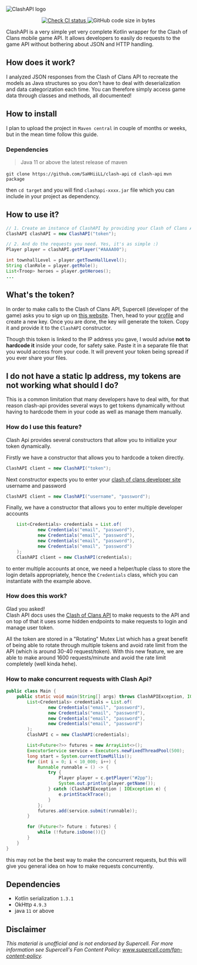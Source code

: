 ![ClashAPI logo](/src/main/resources/logo.png)

<p align="center">
  <a href="https://github.com/Lycoon/clash-api/actions/workflows/check-ci.yml">
    <img alt="Check CI status" src="https://github.com/Lycoon/clash-api/actions/workflows/check-ci.yml/badge.svg?branch=dev">
  </a>
  <img alt="GitHub code size in bytes" src="https://img.shields.io/github/languages/code-size/Lycoon/clash-api">
</p>

ClashAPI is a very simple yet very complete Kotlin wrapper for the Clash of Clans mobile game API. It allows developers to easily do requests to the game API without bothering about JSON and HTTP handling.

## How does it work?
I analyzed JSON responses from the Clash of Clans API to recreate the models as Java structures so you don't have to deal with deserialization and data categorization each time. You can therefore simply access game data through classes and methods, all documented!

## How to install
I plan to upload the project in `Maven central` in couple of months or weeks, but in the mean time follow this guide.

### Dependencies
> Java 11 or above
> the latest release of maven

`git clone https://github.com/SaHHiiLL/clash-api`
`cd clash-api` 
`mvn package`

then `cd target` and you will find `clashapi-xxxx.jar` file which you can include in your project as dependency.


## How to use it?
```java
// 1. Create an instance of ClashAPI by providing your Clash of Clans API token to the constructor
ClashAPI clashAPI = new ClashAPI("token");

// 2. And do the requests you need. Yes, it's as simple :)
Player player = clashAPI.getPlayer("#AAAA00");

int townhallLevel = player.getTownHallLevel();
String clanRole = player.getRole();
List<Troop> heroes = player.getHeroes();
...
```

## What's the token?
In order to make calls to the Clash of Clans API, Supercell (developer of the game) asks you to sign up on [this website](https://developer.clashofclans.com/#/register). Then, head to your [profile](https://developer.clashofclans.com/#/account) and create a new key. Once you are done, the key will generate the token. Copy it and provide it to the `ClashAPI` constructor.

Though this token is linked to the IP address you gave, I would advise **not to hardcode it** inside your code, for safety sake. Paste it in a separate file that you would access from your code. It will prevent your token being spread if you ever share your files.

## I do not have a static Ip address, my tokens are not working what should I do?
This is a common limitation that many developers have to deal with, for that reason clash-api provides several ways to get tokens dynamically without having to 
hardcode them in your code as well as manage them manually. 

### How do I use this feature?
Clash Api provides several constructors that allow you to initialize your token dynamically.

Firstly we have a constructor that allows you to hardcode a token directly.

```java
ClashAPI client = new ClashAPI("token");
```

Next constructor expects you to enter your [clash of clans developer site](https://developer.clashofclans.com/#/register) username and password

```java
ClashAPI client = new ClashAPI("username", "password");
```

Finally, we have a constructor that allows you to enter multiple developer accounts 
```java
    List<Credentials> credentials = List.of(
            new Credentials("email", "password"),
            new Credentials("email", "password"),
            new Credentials("email", "password"),
            new Credentials("email", "password")
    );
    ClashAPI client = new ClashAPI(credentials);
```
to enter multiple accounts at once, we need a helper/tuple class to store the login details appropriately, 
hence the `Credentials` class, which you can instantiate with the example above.


### How does this work?
Glad you asked!<br/>
Clash API docs uses the [Clash of Clans API](https://developer.clashofclans.com/api-docs/v1/) to make requests to the API and on top of that it uses some hidden endpoints to make requests to login and manage user token. 

All the token are stored in a "Rotating" Mutex List which has a great benefit of 
being able to rotate through multiple tokens and avoid rate limit from the API 
(which is around 30-40 request/token).
With this new feature, we are able to make around 1600 requests/minute and avoid the rate limit completely (well kinda hehe). 

### How to make concurrent requests with Clash Api?
```java
public class Main {
    public static void main(String[] args) throws ClashAPIException, IOException {
        List<Credentials> credentials = List.of(
                new Credentials("email", "password"),
                new Credentials("email", "password"),
                new Credentials("email", "password"),
                new Credentials("email", "password")
        );
        ClashAPI c = new ClashAPI(credentials);

        List<Future<?>> futures = new ArrayList<>();
        ExecutorService service = Executors.newFixedThreadPool(500);
        long start = System.currentTimeMillis();
        for (int i = 0; i < 10_000; i++) {
            Runnable runnable = () -> {
                try {
                    Player player = c.getPlayer("#2pp");
                    System.out.println(player.getName());
                } catch (ClashAPIException | IOException e) {
                    e.printStackTrace();
                }
            };
            futures.add(service.submit(runnable));
        }

        for (Future<?> future : futures) {
            while (!future.isDone()){}
        }
    }
}
```
this may not be the best way to make the concurrent requests, but this will give you general idea on how to make requests concurrently. 
## Dependencies
* Kotlin serialization `1.3.1`
* OkHttp `4.9.3`
* java `11` or above

## Disclaimer
*This material is unofficial and is not endorsed by Supercell. For more information see Supercell's Fan Content Policy: www.supercell.com/fan-content-policy.*
